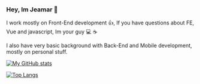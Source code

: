 ### Hey, Im Jeamar 👋

I work mostly on Front-End development :thumbsup:, If you have questions about FE, Vue and javascript, Im your guy :computer: :coffee: 


I also have very basic background with Back-End and Mobile development, mostly on personal stuff.


[![My GitHub stats](https://github-readme-stats.vercel.app/api?username=jeamar123&show_icons=true&count_private=true&theme=vue-dark&include_all_commits=true)](https://github.com/anuraghazra/github-readme-stats)

[![Top Langs](https://github-readme-stats.vercel.app/api/top-langs/?username=jeamar123&layout=compact&theme=dark)](https://github.com/anuraghazra/github-readme-stats)


<!--
**jeamar123/jeamar123** is a ✨ _special_ ✨ repository because its `README.md` (this file) appears on your GitHub profile.

Here are some ideas to get you started:

- 🔭 I’m currently working on ...
- 🌱 I’m currently learning ...
- 👯 I’m looking to collaborate on ...
- 🤔 I’m looking for help with ...
- 💬 Ask me about ...
- 📫 How to reach me: ...
- 😄 Pronouns: ...
- ⚡ Fun fact: ...
-->
